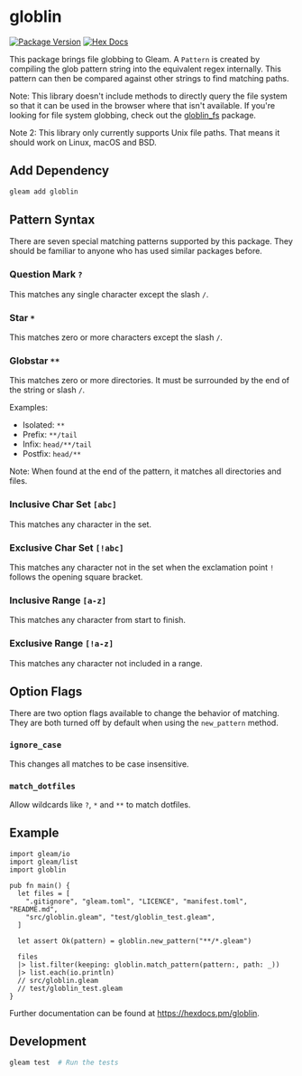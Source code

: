 # globlin

[![Package Version](https://img.shields.io/hexpm/v/globlin)](https://hex.pm/packages/globlin)
[![Hex Docs](https://img.shields.io/badge/hex-docs-ffaff3)](https://hexdocs.pm/globlin/)

This package brings file globbing to Gleam. A `Pattern` is created by compiling the glob pattern string into the equivalent regex internally. This pattern can then be compared against other strings to find matching paths.

Note: This library doesn't include methods to directly query the file system so that it can be used in the browser where that isn't available. If you're looking for file system globbing, check out the [globlin_fs](https://hexdocs.pm/globlin_fs/index.html) package.

Note 2: This library only currently supports Unix file paths. That means it should work on Linux, macOS and BSD.

## Add Dependency

```sh
gleam add globlin
```

## Pattern Syntax

There are seven special matching patterns supported by this package. They should be familiar to anyone who has used similar packages before.

### Question Mark `?`

This matches any single character except the slash `/`.

### Star `*`

This matches zero or more characters except the slash `/`.

### Globstar `**`

This matches zero or more directories. It must be surrounded by the end of the string or slash `/`.

Examples:
- Isolated: `**`
- Prefix: `**/tail`
- Infix: `head/**/tail`
- Postfix: `head/**`

Note: When found at the end of the pattern, it matches all directories and files.

### Inclusive Char Set `[abc]`

This matches any character in the set.

### Exclusive Char Set `[!abc]`

This matches any character not in the set when the exclamation point `!` follows the opening square bracket.

### Inclusive Range `[a-z]`

This matches any character from start to finish.

### Exclusive Range `[!a-z]`

This matches any character not included in a range.

## Option Flags

There are two option flags available to change the behavior of matching. They are both turned off by default when using the `new_pattern` method.

### `ignore_case`

This changes all matches to be case insensitive.

### `match_dotfiles`

Allow wildcards like `?`, `*` and `**` to match dotfiles.

## Example

```gleam
import gleam/io
import gleam/list
import globlin

pub fn main() {
  let files = [
    ".gitignore", "gleam.toml", "LICENCE", "manifest.toml", "README.md",
    "src/globlin.gleam", "test/globlin_test.gleam",
  ]

  let assert Ok(pattern) = globlin.new_pattern("**/*.gleam")

  files
  |> list.filter(keeping: globlin.match_pattern(pattern:, path: _))
  |> list.each(io.println)
  // src/globlin.gleam
  // test/globlin_test.gleam
}
```

Further documentation can be found at <https://hexdocs.pm/globlin>.

## Development

```sh
gleam test  # Run the tests
```
